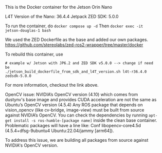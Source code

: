 This is the Docker container for the Jetson Orin Nano

L4T Version of the Nano: 36.4.4
Jetpack
ZED SDK: 5.0.0

To run the container, do `docker compose up -d`
Then `docker exec -it jetson-douglas-1 bash`

We used the ZED Dockerfile as the base and added our own packages. https://github.com/stereolabs/zed-ros2-wrapper/tree/master/docker 

To rebuild this container, use 
```
# example w/ Jetson with JP6.2 and ZED SDK v5.0.0 --> change if need be
./jetson_build_dockerfile_from_sdk_and_l4T_version.sh l4t-r36.4.0 zedsdk-5.0.0
```
For more information, checkout the link above.

OpenCV issue:
NVIDIA’s OpenCV version (4.10) which comes from dustynv's base image and provides CUDA acceleration are not the same as Ubuntu’s OpenCV version (4.5.4) Any ROS package that depends on vision_opencv (like cv-bridge, image-view) must be built from source against NVIDIA’s OpenCV. You can check the dependencies by running `apt-get install -s ros-humble-[package name]` inside the clean base container. Problematic packages will have a line like: Conf libopencv-core4.5d (4.5.4+dfsg-9ubuntu4 Ubuntu:22.04/jammy [arm64]).

To address this issue, we are building all packages from source against NVIDIA's OpenCV version.